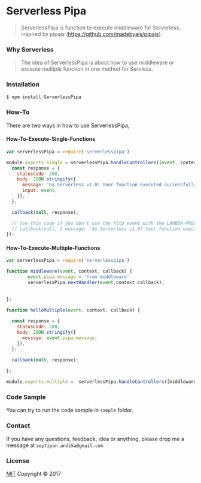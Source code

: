 # Serverless Pipa

> ServerlessPipa is function to execute middleware for Serverless, inspired by pipajs (https://github.com/madebyais/pipajs).

### Why Serverless

> The idea of ServerlessPipa is about how to use middleware or exceute multiple function in one method for Servless.

### Installation

```bash
$ npm install ServerlessPipa
```

### How-To

There are two ways in how to use ServerlessPipa,

#### How-To-Execute-Single-Functions
```js
var serverlessPipa = require('serverlesspipa')

module.exports.single = serverlessPipa.handleControllers((event, context, callback)=>{
  const response = {
    statusCode: 200,
    body: JSON.stringify({
      message: 'Go Serverless v1.0! Your function executed successfully!',
      input: event,
    }),
  };

  callback(null, response);

  // Use this code if you don't use the http event with the LAMBDA-PROXY integration
  // callback(null, { message: 'Go Serverless v1.0! Your function executed successfully!', event });
});

```

#### How-To-Execute-Multiple-Functions

```js
var serverlessPipa = require('serverlesspipa')

function middleware(event, context, callback) {
        event.pipa.message = 'from middleware'
        serverlessPipa.nextHandler(event,context,callback);
        
    
};

function helloMultiple(event, context, callback) {
        
  const response = {
    statusCode: 200,
    body: JSON.stringify({
      message: event.pipa.message,
    }),
  };

  callback(null, response);
    
};

module.exports.multiple =  serverlessPipa.handleControllers([middleware,helloMultiple]);

```

### Code Sample

You can try to run the code sample in `sample` folder.

### Contact

If you have any questions, feedback, idea or anything, please drop me a message at `septiyan.andika@gmail.com`

### License

  [MIT](LICENSE) Copyright © 2017